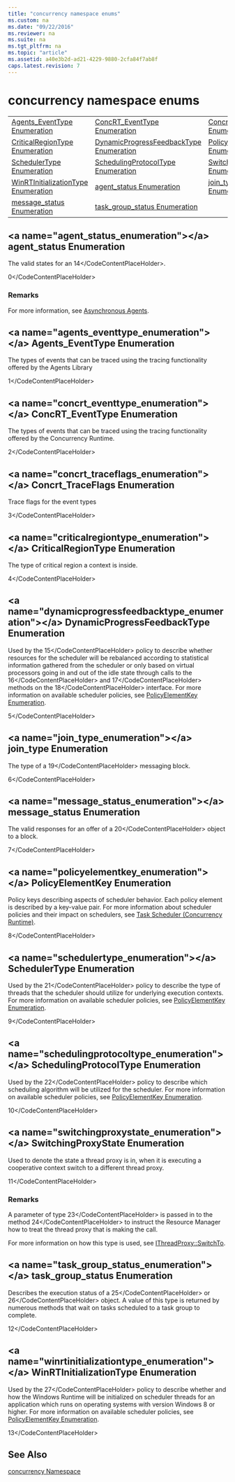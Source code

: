```yaml
---
title: "concurrency namespace enums"
ms.custom: na
ms.date: "09/22/2016"
ms.reviewer: na
ms.suite: na
ms.tgt_pltfrm: na
ms.topic: "article"
ms.assetid: a40e3b2d-ad21-4229-9880-2cfa84f7ab8f
caps.latest.revision: 7
---
```

# concurrency namespace enums
||||  
|-|-|-|  
|[Agents_EventType Enumeration](#agents_eventtype_enumeration)|[ConcRT_EventType Enumeration](#concrt_eventtype_enumeration)|[Concrt_TraceFlags Enumeration](#concrt_traceflags_enumeration)|  
|[CriticalRegionType Enumeration](#criticalregiontype_enumeration)|[DynamicProgressFeedbackType Enumeration](#dynamicprogressfeedbacktype_enumeration)|[PolicyElementKey Enumeration](#policyelementkey_enumeration)|  
|[SchedulerType Enumeration](#schedulertype_enumeration)|[SchedulingProtocolType Enumeration](#schedulingprotocoltype_enumeration)|[SwitchingProxyState Enumeration](#switchingproxystate_enumeration)|  
|[WinRTInitializationType Enumeration](#winrtinitializationtype_enumeration)|[agent_status Enumeration](#agent_status_enumeration)|[join_type Enumeration](#join_type_enumeration)|  
|[message_status Enumeration](#message_status_enumeration)|[task_group_status Enumeration](#task_group_status_enumeration)|  
  
##  \<a name="agent_status_enumeration">\</a>  agent_status Enumeration  
 The valid states for an                 <CodeContentPlaceHolder>14\</CodeContentPlaceHolder>.  
  
<CodeContentPlaceHolder>0\</CodeContentPlaceHolder>  
### Remarks  
 For more information, see                         [Asynchronous Agents](../vs140/asynchronous-agents.md).  
  
##  \<a name="agents_eventtype_enumeration">\</a>  Agents_EventType Enumeration  
 The types of events that can be traced using the tracing functionality offered by the Agents Library  
  
<CodeContentPlaceHolder>1\</CodeContentPlaceHolder>  
##  \<a name="concrt_eventtype_enumeration">\</a>  ConcRT_EventType Enumeration  
 The types of events that can be traced using the tracing functionality offered by the Concurrency Runtime.  
  
<CodeContentPlaceHolder>2\</CodeContentPlaceHolder>  
##  \<a name="concrt_traceflags_enumeration">\</a>  Concrt_TraceFlags Enumeration  
 Trace flags for the event types  
  
<CodeContentPlaceHolder>3\</CodeContentPlaceHolder>  
##  \<a name="criticalregiontype_enumeration">\</a>  CriticalRegionType Enumeration  
 The type of critical region a context is inside.  
  
<CodeContentPlaceHolder>4\</CodeContentPlaceHolder>  
##  \<a name="dynamicprogressfeedbacktype_enumeration">\</a>  DynamicProgressFeedbackType Enumeration  
 Used by the                 <CodeContentPlaceHolder>15\</CodeContentPlaceHolder> policy to describe whether resources for the scheduler will be rebalanced according to statistical information gathered from the scheduler or only based on virtual processors going in and out of the idle state through calls to the                 <CodeContentPlaceHolder>16\</CodeContentPlaceHolder> and                 <CodeContentPlaceHolder>17\</CodeContentPlaceHolder> methods on the                 <CodeContentPlaceHolder>18\</CodeContentPlaceHolder> interface. For more information on available scheduler policies, see                 [PolicyElementKey Enumeration](concurrency_namespace_Enumerations).  
  
<CodeContentPlaceHolder>5\</CodeContentPlaceHolder>  
##  \<a name="join_type_enumeration">\</a>  join_type Enumeration  
 The type of a                 <CodeContentPlaceHolder>19\</CodeContentPlaceHolder> messaging block.  
  
<CodeContentPlaceHolder>6\</CodeContentPlaceHolder>  
##  \<a name="message_status_enumeration">\</a>  message_status Enumeration  
 The valid responses for an offer of a                 <CodeContentPlaceHolder>20\</CodeContentPlaceHolder> object to a block.  
  
<CodeContentPlaceHolder>7\</CodeContentPlaceHolder>  
##  \<a name="policyelementkey_enumeration">\</a>  PolicyElementKey Enumeration  
 Policy keys describing aspects of scheduler behavior. Each policy element is described by a key-value pair. For more information about scheduler policies and their impact on schedulers, see                 [Task Scheduler (Concurrency Runtime)](../vs140/task-scheduler--concurrency-runtime-.md).  
  
<CodeContentPlaceHolder>8\</CodeContentPlaceHolder>  
##  \<a name="schedulertype_enumeration">\</a>  SchedulerType Enumeration  
 Used by the                 <CodeContentPlaceHolder>21\</CodeContentPlaceHolder> policy to describe the type of threads that the scheduler should utilize for underlying execution contexts. For more information on available scheduler policies, see                 [PolicyElementKey Enumeration](concurrency_namespace_Enumerations).  
  
<CodeContentPlaceHolder>9\</CodeContentPlaceHolder>  
##  \<a name="schedulingprotocoltype_enumeration">\</a>  SchedulingProtocolType Enumeration  
 Used by the                 <CodeContentPlaceHolder>22\</CodeContentPlaceHolder> policy to describe which scheduling algorithm will be utilized for the scheduler. For more information on available scheduler policies, see                 [PolicyElementKey Enumeration](concurrency_namespace_Enumerations).  
  
<CodeContentPlaceHolder>10\</CodeContentPlaceHolder>  
##  \<a name="switchingproxystate_enumeration">\</a>  SwitchingProxyState Enumeration  
 Used to denote the state a thread proxy is in, when it is executing a cooperative context switch to a different thread proxy.  
  
<CodeContentPlaceHolder>11\</CodeContentPlaceHolder>  
### Remarks  
 A parameter of type                         <CodeContentPlaceHolder>23\</CodeContentPlaceHolder> is passed in to the method                         <CodeContentPlaceHolder>24\</CodeContentPlaceHolder> to instruct the Resource Manager how to treat the thread proxy that is making the call.  
  
 For more information on how this type is used, see                         [IThreadProxy::SwitchTo](../vs140/ithreadproxy-structure.md#ithreadproxy__switchto_method).  
  
##  \<a name="task_group_status_enumeration">\</a>  task_group_status Enumeration  
 Describes the execution status of a                 <CodeContentPlaceHolder>25\</CodeContentPlaceHolder> or                 <CodeContentPlaceHolder>26\</CodeContentPlaceHolder> object. A value of this type is returned by numerous methods that wait on tasks scheduled to a task group to complete.  
  
<CodeContentPlaceHolder>12\</CodeContentPlaceHolder>  
##  \<a name="winrtinitializationtype_enumeration">\</a>  WinRTInitializationType Enumeration  
 Used by the                 <CodeContentPlaceHolder>27\</CodeContentPlaceHolder> policy to describe whether and how the Windows Runtime will be initialized on scheduler threads for an application which runs on operating systems with version Windows 8 or higher. For more information on available scheduler policies, see                 [PolicyElementKey Enumeration](concurrency_namespace_Enumerations).  
  
<CodeContentPlaceHolder>13\</CodeContentPlaceHolder>  
## See Also  
 [concurrency Namespace](../vs140/concurrency-namespace.md)